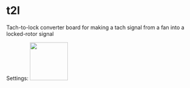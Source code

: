 # t2l
Tach-to-lock converter board for making a tach signal from a fan into a locked-rotor signal

Settings: <img src="[https://github.com/favicon.ico](https://github.com/BhSimon/t2l/assets/7036461/f8fdfabb-38df-4c7e-a513-b46d52522d90)" width="100">
